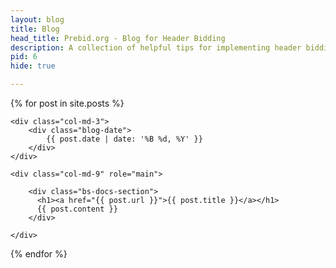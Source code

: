 ```yaml
---
layout: blog
title: Blog
head_title: Prebid.org - Blog for Header Bidding
description: A collection of helpful tips for implementing header bidding.
pid: 6
hide: true

---
```




{% for post in site.posts %}

<div class="row">

	<div class="col-md-3">
		<div class="blog-date">
			{{ post.date | date: '%B %d, %Y' }}
		</div>
	</div>

	<div class="col-md-9" role="main">

		<div class="bs-docs-section">
		  <h1><a href="{{ post.url }}">{{ post.title }}</a></h1>
		  {{ post.content }}
		</div>

	</div>

</div>

{% endfor %}
